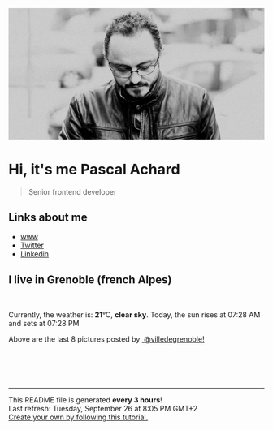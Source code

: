 ![Pascal Achard](./images/photo-pascal-achard.jpg)
# Hi, it's me Pascal Achard
> Senior frontend developer

## Links about me
- [www](https://www.pascal-achard.com)
- [Twitter](https://twitter.com/botmaster)
- [Linkedin](http://www.linkedin.com/in/pascal-achard)


## I live in Grenoble (french Alpes)
<img src="https://openweathermap.org/img/wn/01n@2x.png" alt="">

Currently, the weather is: **21**°C, **clear sky**.
Today, the sun rises at 07:28 AM and sets at 07:28 PM

Above are the last 8 pictures posted by <a href="https://www.instagram.com/villedegrenoble/" target="_blank"><img alt="" src="https://upload.wikimedia.org/wikipedia/commons/thumb/e/e7/Instagram_logo_2016.svg/1024px-Instagram_logo_2016.svg.png" width="20"/> @villedegrenoble!</a>

<p style="display: flex; flex-wrap: wrap; gap: 20px;">
        <img src="https://cdn1.picuki.com/hosted-by-instagram/q/0exhNuNYnjBGZDHIdN5WmL9I2Pk2GAlRNucaS7j0nyZiNxIsbHWB58ltwdev%7C%7CDlyKw1oASyLfzdg7YIvWFxRZFR+P0PaSrOITT1U7KuYVICj0DNh9pRnkr8zL3MXYnCo88EvOzjYMTIfQeoEH%7C%7Cbx7a8Koru5A2MGo1zRMrBC0GAG4fy3UPI7mslm3ayEv0Pxto0%7C%7CNylL9XkgKQcursrV%7C%7CndYEvL+M4Byp6JzSPkCj9ND1OHtpCa5BTB7Kz44KD6chYTJnLMxhDWxbWcw+HOCfogDYn4Wvkez8RM1v9EPp7TzN916+N8ZkIGRT2UFAjsm8lJhmMntxxzsbkK+jVpE5GzZybS7efENl6HFLOWXdMrgmTWTaaPGRI9adlYNBfnFWQnFE%7C%7CuxQcdcy90aTaAY8Qrntjmzd4%7C%7Cn1RcsXDcZ1mDd.jpeg" alt="" width="200"/>
        <img src="https://cdn1.picuki.com/hosted-by-instagram/q/0exhNuNYnjBGZDHIdN5WmL9I2Pk2GAlRNucaS7j0nyZiNxIsbHWB58ltwdev%7C%7CDlyKw1oASyLfzdg4IwuVVxQZFR+P0PaTrKOSzdS5qWfVICq2jRg955knb08LH0eY3em88UsOzjYMTIfQeoEH%7C%7Cb2rvUW+%7C%7C7wbTYNpi2TNLxCyQlWotfpUrJy9ZRzt52U1h+189JldAJZ+jtvdBFundPZlTIeAf3+Idp1orN2S%7C%7CkKhtAKv6K81SO2ECMseW16GX6Rv5+HoOAAuiDpYGhpqzfheKc4EEMWggjvnwwllqIXm4TzI6xVgalsl6qDCmMDUjFKiCU%7C%7Ck8SqtgLsSUHv3EBQnjeel%7C%7CW+eqN29qrRI9HFZOrQlSDRW5XfLalHViIHMa+EW1T0A8qTCt5tnL9MSPJ0xXu5xDaYe7%7C%7CVmhx0WWMf0myuKLEmBcKTx5C3+3ON2j%7C%7Cd9VNt.jpeg" alt="" width="200"/>
        <img src="https://cdn1.picuki.com/hosted-by-instagram/q/0exhNuNYnjBGZDHIdN5WmL9I2Pk2GAlRNucaS7j0nyZiNxIsbHWB58ltwdGn%7C%7CDh6Kwh9HS+Lfzdh4Y0sUV9TZFB4OUPWSL2ISz5Q662RXICk0jxk9Z5nl7gwKHIbZnWq8sQpOzjYMTIfQeoEH%7C%7Cb2rvUT+vvwbTYNpi2TNLxCyQlWotfpUrJy9ZRzt52U1h+189JldAJZ+jtvdBFundPZlTIeAf3+Idp1orN2S%7C%7CkKhtAKv6K81SO2ECMseW16GX6Rv5+HoOAAuiDpYGhpqzPheKc4EEMWggidjRwhvI4ah520GaxV5vtq%7C%7CI%7C%7CzCmMDUjFKiCU%7C%7Ck8SqtQLsSUHv3EBQnjeel%7C%7CW+eqN29qrRI9CQQs%7C%7CFnQ7QfajPTOJ1Xm0BOO7%7C%7CZ2jON8rhA8dLkKlBH610%7C%7C2GM3geCW5Tjmhx0WWMf0mCoL8QpBcKTx5C3+3ON2j%7C%7Cd9VNt.jpeg" alt="" width="200"/>
        <img src="https://cdn1.picuki.com/hosted-by-instagram/q/0exhNuNYnjBGZDHIdN5WmL9I2Pk2GAlRNecaS7j0nyZiNxIsbHWB58ltwdev%7C%7CDlyKw1oASyLfzdg7Y4vV1hYZFR+P0PaS7KBTT1U7KqYVYCn0zZg95Rnkbc0LnQaZnCs8axySjyGPH0LCulNC7jhs7FXr5S7bzNq5TWWNPxEnGZtosv0FvItjK4u4Z2PlBbs5ZclJTpY82ZvIkU%7C%7CrYmX+3QMUvW+NMx3oa85SLIYzPgL6NDtmjHlQD1zPVFwFA+Qsoict7kW3CXeWhEHrliGf+Q8IXsQ0xO+sxtsk6Mf2YbyI6xM+N8Z96PUTjtQEjktqBwzwMSCtiXseGqMi0Z1+0Xw1+C7e84j9azoNtyNfv3bxgr1aJvwHYRnTXUOFtbvXFDzAbO5ApUPw9oXRa5sgBiK%7C%7CgWCZ7nwgUtzV2Ae1Q==.jpeg" alt="" width="200"/>
        <img src="https://cdn1.picuki.com/hosted-by-instagram/q/0exhNuNYnjBGZDHIdN5WmL9I2Pk2GAlRNucaS7j0nyZiNxIsbHWB58ltwdev%7C%7CDlyKw1oASyLfzdg7IMiV1VTZFR+P0fWSLOATT1X5qqRVoCk1Dxn9JRhlL41JXAXYnOn9cIoOzjYMTIfQeoEH%7C%7Cbx7a8Koru5A2MGo1zRMrBC0GAG4fy3UPI7mslm3ayEv0Pxto0%7C%7CNylL9XkgKQcursrV%7C%7CndYEvL+M4Byp6JzSPkCj9ND1OHtpCa5BTB7Kz44KD6chYTJnLMu0iD4QhYcyV6IcogDdkoK0AC58RM1v9EPp7TzN916+N8ZkIGRT2UFAjsm8lJhmMntxxzsbkGb51BTkkzpyJKmXvgso9j5AuCkZtnY7i%7C%7C%7C%7CPLn9N7oYe0AqGqvsXwn1CMyHQcdcy90aTaAe8Q6Rtjmzd4%7C%7Cn1RcsXDcZ1mDd.jpeg" alt="" width="200"/>
        <img src="https://cdn1.picuki.com/hosted-by-instagram/q/0exhNuNYnjBGZDHIdN5WmL9I2Pk2GAlRNucaS7j0nyZiNxIsbHWB58ltwdGn%7C%7CDh6Kwh9HS+Lfzdg4o0pVFpSZFF4Pk3eS7CPTD1S5q2YUoCq1jZl85FpnLk1JHUZZXSq8MolOzjYMTIfQeoEH%7C%7Cb2rvUT+vvwbTYNpi2TNLxCyQlWotfpUrJy9ZRzt52U1h+189JldAJZ+jtvdBFundPZlTIeAf3+Idp1orN2S%7C%7CkKhtAKv6K81SO2ECMseW16GX6Rv5+HoOAAuiDpYGhpqzfheKc4EEMWggiJkUcws4M3pKK2bKxVgfQU%7C%7CIvbCmMDUjFKiCU%7C%7Ck8SqtQLsSUHv3EBQnjeel%7C%7CW+eqN29qrRI9eUXPW79XH0YubmIK1LfFReJvflaXLaB8zmAcRKl6leHel+3WeZyDLwIYbjmhx0WWMf0mCvKMQlBcKTx5C3+3ON2j%7C%7Cd9VNt.jpeg" alt="" width="200"/>
        <img src="https://cdn1.picuki.com/hosted-by-instagram/q/0exhNuNYnjBGZDHIdN5WmL9I2Pk2GAlRNucaS7j0nyZiNxIsbHWB58ltwdev%7C%7CDlyKw1oASyLfzhn4YkvVFpWZFR5NEHbSb2MRDxd7qicVoCm0zdu9Z5pl78zKHcYZXKt8MUqOzjYMTIfQeoEH%7C%7Cbx7a8Koru5A2MGo1zRMrBC0GAG4fy3UPI7mslm3ayEv0Pxto0%7C%7CNylL9XkgKQcursrV%7C%7CndYEvL+M4Byp6JzSPkCj9ND1OHtpCa5BTB7Kzg4KD6chYTJnLMqtg7BXTEh3WKMTIgDEBxPo1ju8RM1v9EPp7TzN916+N8ZkIGRT2UFAjsm8lJhmMntxxzsbkKG+nRU2Vr7kbXkcNg09b2pDf2IQNG9wRToQ53SFoxFCmIEJ9nCWXLJI6WHQcdcy90aTaAZg3zttjmzd4%7C%7Cn1RcsXDcZ1mDd.jpeg" alt="" width="200"/>
        <img src="https://cdn1.picuki.com/hosted-by-instagram/q/0exhNuNYnjBGZDHIdN5WmL9I2Pk2GAlRNucaS7j0nyZiNxIsbHWB58ltwdev%7C%7CDlyKw1oASyLfzdg5IsvWF9QZFR+PULcQbWARD9S7qWZXICl1DRh8ZRlkro3K3YfZH+o%7C%7C8ErOzjYMTIfQeoEH%7C%7Cbx7a8Koru5A2MEo1zRMrBC0GAG4YWbVqFKwoV966yUlEri+YU8ajtG5WR1aRtmpNPb5DwIX%7C%7CD+fMBxsedISLQzicYRtr6+zWOHH24VdGZ9SmmVjIHDleYsvyW4VQ118lPzd4h9KkgT3HSUhkcy4psPqaSDFctu2vxl5u2CCmkPAjw7mDVospWosQCYTXqI1WkL+mP70YGjf80vsLDkCPCXauzexQ3rdqL7BYhBTy8eVfuQXFqBdqDnUO0Bz60JI%7C%7CZN6E289FvlduOhiEU=.jpeg" alt="" width="200"/>
</p>

------------
<p>This README file is generated <b>every 3 hours</b>!
    <br />Last refresh: Tuesday, September 26 at 8:05 PM GMT+2
    <br /><a href="https://medium.com/@th.guibert/how-to-create-a-self-updating-readme-md-for-your-github-profile-f8b05744ca91">Create your own by following this tutorial.</a>
</p>
<p><a href="https://github.com/botmaster/botmaster/actions/workflows/main.yaml"><img alt="" src="https://github.com/botmaster/botmaster/actions/workflows/main.yaml/badge.svg" /></a></p>

